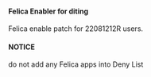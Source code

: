 #### Felica Enabler for diting
Felica enable patch for 22081212R users.

#### NOTICE

do not add  any Felica apps into Deny List
